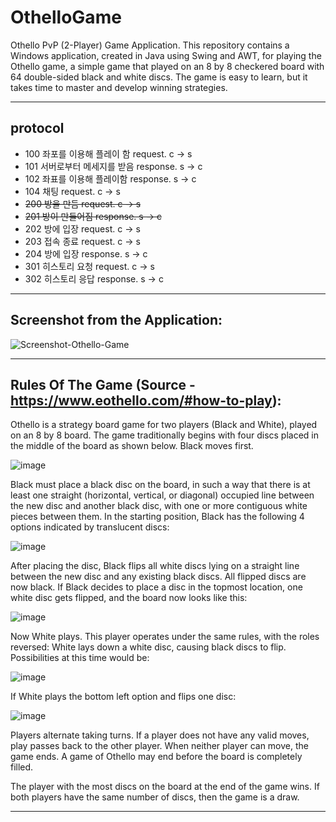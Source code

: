 # OthelloGame
Othello PvP (2-Player) Game Application. This repository contains a Windows application, created in Java using Swing and AWT, for playing the Othello game, a simple game that played on an 8 by 8 checkered board with 64 double-sided black and white discs. The game is easy to learn, but it takes time to master and develop winning strategies.

-----------------------------------------------------------------------------------------------
## protocol

* 100 좌포를 이용해 플레이 함 request. c -> s
* 101 서버로부터 메세지를 받음 response. s -> c
* 102 좌표를 이용해 플레이함 response. s -> c
* 104 채팅 request. c -> s
* ~~200 방을 만듬 request. c -> s~~
* ~~201 방이 만들어짐 response. s -> c~~
* 202 방에 입장 request. c -> s
* 203 접속 종료 request. c -> s
* 204 방에 입장 response. s -> c
* 301 히스토리 요청 request. c -> s
* 302 히스토리 응답 response. s -> c

-----------------------------------------------------------------------------------------------

Screenshot from the Application:
-----------------------------------------------------------------------------------------------
![Screenshot-Othello-Game](https://user-images.githubusercontent.com/76199286/152112877-cfcc2ad2-0ee4-43c4-aba8-25820666d244.png)

-----------------------------------------------------------------------------------------------

Rules Of The Game (Source - https://www.eothello.com/#how-to-play):
-----------------------------------------------------------------------------------------------

Othello is a strategy board game for two players (Black and White), played on an 8 by 8 board. The game traditionally begins with four discs placed in the middle of the board as shown below. Black moves first.

![image](https://user-images.githubusercontent.com/76199286/152113198-26ea6b71-5832-4e7e-be53-2dd0812c63da.png)

Black must place a black disc on the board, in such a way that there is at least one straight (horizontal, vertical, or diagonal) occupied line between the new disc and another black disc, with one or more contiguous white pieces between them. In the starting position, Black has the following 4 options indicated by translucent discs:

![image](https://user-images.githubusercontent.com/76199286/152113234-9dfefe42-22b5-4303-93af-447013b46550.png)

After placing the disc, Black flips all white discs lying on a straight line between the new disc and any existing black discs. All flipped discs are now black. If Black decides to place a disc in the topmost location, one white disc gets flipped, and the board now looks like this:

![image](https://user-images.githubusercontent.com/76199286/152113257-c1beb9db-536e-4f40-874c-cab4291c6bef.png)

Now White plays. This player operates under the same rules, with the roles reversed: White lays down a white disc, causing black discs to flip. Possibilities at this time would be:

![image](https://user-images.githubusercontent.com/76199286/152113275-7c9f8b13-fc62-477b-b488-74018f6ae443.png)

If White plays the bottom left option and flips one disc:

![image](https://user-images.githubusercontent.com/76199286/152113283-e2d3e36b-5a8b-4872-bfbf-812d926ce09c.png)

Players alternate taking turns. If a player does not have any valid moves, play passes back to the other player. When neither player can move, the game ends. A game of Othello may end before the board is completely filled.

The player with the most discs on the board at the end of the game wins. If both players have the same number of discs, then the game is a draw.

-----------------------------------------------------------------------------------------------
